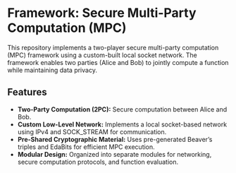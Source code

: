 # Framework: Secure Multi-Party Computation (MPC)

This repository implements a two-player secure multi-party computation (MPC) framework using a custom-built local socket network. The framework enables two parties (Alice and Bob) to jointly compute a function while maintaining data privacy.

## Features
- **Two-Party Computation (2PC):** Secure computation between Alice and Bob.
- **Custom Low-Level Network:** Implements a local socket-based network using IPv4 and SOCK_STREAM for communication.
- **Pre-Shared Cryptographic Material:** Uses pre-generated Beaver’s triples and EdaBits for efficient MPC execution.
- **Modular Design:** Organized into separate modules for networking, secure computation protocols, and function evaluation.
